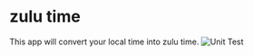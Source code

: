 # zulu time

This app will convert your local time into zulu time.
![Unit Test](https://github.com/vijayyadav1002/zulutime/workflows/Node.js%20CI/badge.svg)

